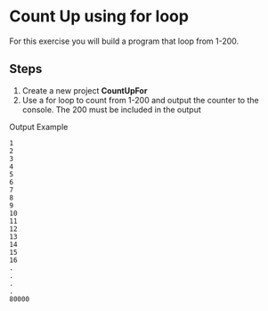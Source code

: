 # Count Up using for loop

For this exercise you will build a program that loop from 1-200.


## Steps
1. Create a new project **CountUpFor**
2. Use a for loop to count from 1-200 and output the counter to the console. The 200 must be included in the output

Output Example
```
1
2
3
4
5
6
7
8
9
10
11
12
13
14
15
16
.
.
.
.
80000

```